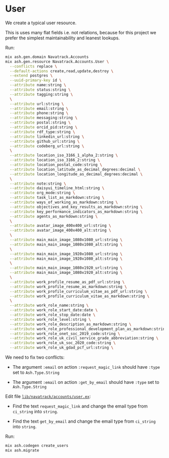 # User

We create a typical user resource.

This is uses many flat fields i.e. not relations, because for this project we
prefer the simplest maintainability and leanest lookups.

Run:

```sh
mix ash.gen.domain Navatrack.Accounts
mix ash.gen.resource Navatrack.Accounts.User \
  --conflicts replace \
  --default-actions create,read,update,destroy \
  --extend postgres \
  --uuid-primary-key id \
  --attribute name:string \
  --attribute status:string \
  --attribute tagging:string \
  \
  --attribute url:string \
  --attribute email:string \
  --attribute phone:string \
  --attribute messaging:string \
  --attribute postal:string \
  --attribute orcid_pid:string \
  --attribute rdf_type:string \
  --attribute linkedin_url:string \
  --attribute github_url:string \
  --attribute codeberg_url:string \
  \
  --attribute location_iso_3166_1_alpha_2:string \
  --attribute location_iso_3166_2:string \
  --attribute location_postal_code:string \
  --attribute location_latitude_as_decimal_degrees:decimal \
  --attribute location_longitude_as_decimal_degrees:decimal \
  \
  --attribute note:string \
  --attribute daisyui_timeline_html:string \
  --attribute org_mode:string \
  --attribute task_list_as_markdown:string \
  --attribute ways_of_working_as_markdown:string \
  --attribute objectives_and_key_results_as_markdown:string \
  --attribute key_performance_indicators_as_markdown:string \
  --attribute agents_as_markdown:string \
  \
  --attribute avatar_image_400x400_url:string \
  --attribute avatar_image_400x400_alt:string \
  \
  --attribute main_main_image_1080x1080_url:string \
  --attribute main_main_image_1080x1080_alt:string \
  \
  --attribute main_main_image_1920x1080_url:string \
  --attribute main_main_image_1920x1080_alt:string \
  \
  --attribute main_main_image_1080x1920_url:string \
  --attribute main_main_image_1080x1920_alt:string \
  \
  --attribute work_profile_resume_as_pdf_url:string \
  --attribute work_profile_resume_as_markdown:string \
  --attribute work_profile_curriculum_vitae_as_pdf_url:string \
  --attribute work_profile_curriculum_vitae_as_markdown:string \
  \
  --attribute work_role_name:string \
  --attribute work_role_start_date:date \
  --attribute work_role_stop_date:date \
  --attribute work_role_level:string \
  --attribute work_role_description_as_markdown:string \
  --attribute work_role_professional_development_plan_as_markdown:string \
  --attribute work_role_onet_soc_2019_code:string \
  --attribute work_role_uk_civil_service_grade_abbreviation:string \
  --attribute work_role_uk_soc_2020_code:string \
  --attribute work_role_uk_gdad_pcf_url:string \
```

We need to fix two conflicts:

* The argument `:email` on action `:request_magic_link` should have `:type` set to `Ash.Type.String`

* The argument `:email` on action `:get_by_email` should have `:type` set to `Ash.Type.String`

Edit file [`lib/navatrack/accounts/user.ex`](lib/navatrack/accounts/user.ex):

* Find the text `request_magic_link` and change the email type from `ci_string` into `string`.

* Find the text `get_by_email` and change the email type from `ci_string` into `string`.

Run:

```sh
mix ash.codegen create_users
mix ash.migrate
```
